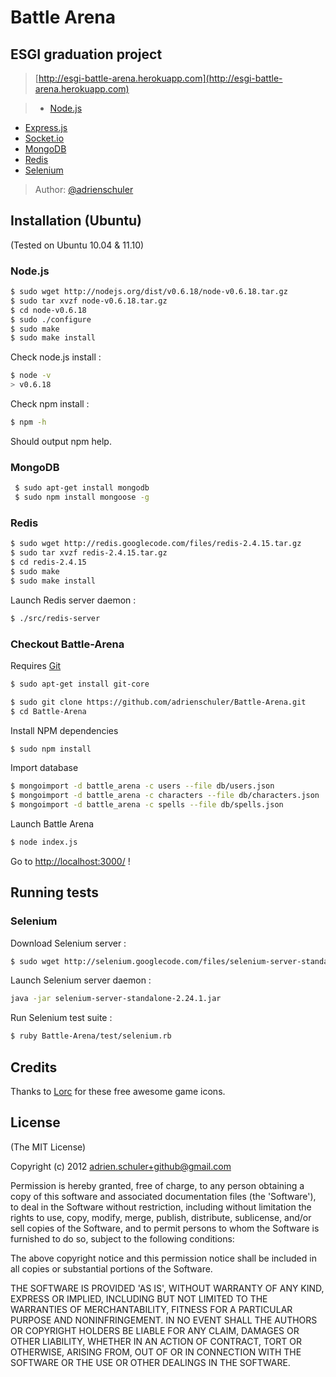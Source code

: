 # Battle Arena
## ESGI graduation project

> [http://esgi-battle-arena.herokuapp.com](http://esgi-battle-arena.herokuapp.com)

> - [Node.js](http://nodejs.org)
- [Express.js](http://expressjs.com)
- [Socket.io](http://socket.io)
- [MongoDB](http://www.mongodb.org)
- [Redis](http://redis.io)
- [Selenium](http://seleniumhq.org)

> Author:
  [@adrienschuler](https://twitter.com/#!/adrienschuler)

## Installation (Ubuntu)

(Tested on Ubuntu  10.04 & 11.10)

### Node.js

```bash
$ sudo wget http://nodejs.org/dist/v0.6.18/node-v0.6.18.tar.gz
$ sudo tar xvzf node-v0.6.18.tar.gz 
$ cd node-v0.6.18
$ sudo ./configure	
$ sudo make
$ sudo make install
```

Check node.js install :

```bash
$ node -v
> v0.6.18
```

Check npm install :

```bash
$ npm -h
```

Should output npm help.

### MongoDB

```bash
 $ sudo apt-get install mongodb
 $ sudo npm install mongoose -g
 ```

### Redis 

```bash
$ sudo wget http://redis.googlecode.com/files/redis-2.4.15.tar.gz
$ sudo tar xvzf redis-2.4.15.tar.gz
$ cd redis-2.4.15
$ sudo make
$ sudo make install
```

Launch Redis server daemon :

```bash
$ ./src/redis-server 
```

### Checkout Battle-Arena

Requires [Git](http://git-scm.com)

```bash
$ sudo apt-get install git-core
```

```bash
$ sudo git clone https://github.com/adrienschuler/Battle-Arena.git
$ cd Battle-Arena
```

Install NPM dependencies

```bash
$ sudo npm install
```

Import database

```bash
$ mongoimport -d battle_arena -c users --file db/users.json
$ mongoimport -d battle_arena -c characters --file db/characters.json
$ mongoimport -d battle_arena -c spells --file db/spells.json
```

Launch Battle Arena

```bash
$ node index.js
```

Go to [http://localhost:3000/](http://localhost:3000/) !

## Running tests

### Selenium

Download Selenium server :

```bash
$ sudo wget http://selenium.googlecode.com/files/selenium-server-standalone-2.24.1.jar
```

Launch Selenium server daemon :

```bash
java -jar selenium-server-standalone-2.24.1.jar
```

Run Selenium test suite :

```bash
$ ruby Battle-Arena/test/selenium.rb
```


## Credits
Thanks to [Lorc](http://www.reddit.com/r/IndieGaming/comments/ifmie/i_made_700_rpg_icons_free_for_use_for_your_game/) for these free awesome game icons.


## License 

(The MIT License)

Copyright (c) 2012 adrien.schuler+github@gmail.com

Permission is hereby granted, free of charge, to any person obtaining
a copy of this software and associated documentation files (the
'Software'), to deal in the Software without restriction, including
without limitation the rights to use, copy, modify, merge, publish,
distribute, sublicense, and/or sell copies of the Software, and to
permit persons to whom the Software is furnished to do so, subject to
the following conditions:

The above copyright notice and this permission notice shall be
included in all copies or substantial portions of the Software.

THE SOFTWARE IS PROVIDED 'AS IS', WITHOUT WARRANTY OF ANY KIND,
EXPRESS OR IMPLIED, INCLUDING BUT NOT LIMITED TO THE WARRANTIES OF
MERCHANTABILITY, FITNESS FOR A PARTICULAR PURPOSE AND NONINFRINGEMENT.
IN NO EVENT SHALL THE AUTHORS OR COPYRIGHT HOLDERS BE LIABLE FOR ANY
CLAIM, DAMAGES OR OTHER LIABILITY, WHETHER IN AN ACTION OF CONTRACT,
TORT OR OTHERWISE, ARISING FROM, OUT OF OR IN CONNECTION WITH THE
SOFTWARE OR THE USE OR OTHER DEALINGS IN THE SOFTWARE.  